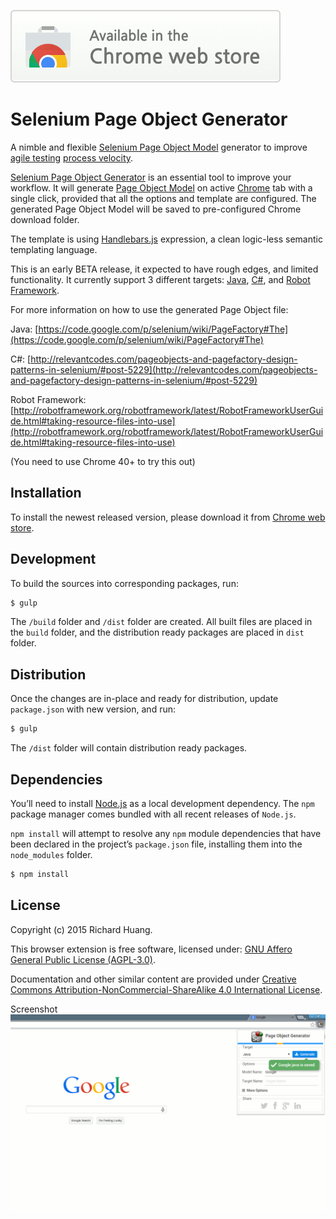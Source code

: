 <a target="_blank" href="https://chrome.google.com/webstore/detail/epgmnmcjdhapiojbohkkemlfkegmbebb">![Try it now in Chrome Web Store](/images/chrome-web-store.png "Click here to install this extension from the Chrome Web Store")</a>


Selenium Page Object Generator
==============================

A nimble and flexible [Selenium Page Object Model](https://code.google.com/p/selenium/wiki/PageObjects) generator to improve [agile testing](https://en.wikipedia.org/wiki/Agile_testing) [process velocity](https://en.wikipedia.org/wiki/Velocity_(software_development)).

[Selenium Page Object Generator](https://chrome.google.com/webstore/detail/epgmnmcjdhapiojbohkkemlfkegmbebb) is an essential tool to improve your workflow. It will generate [Page Object Model](http://martinfowler.com/bliki/PageObject.html) on active [Chrome](https://www.google.com/chrome/browser/desktop/index.html) tab with a single click, provided that all the options and template are configured. The generated Page Object Model will be saved to pre-configured Chrome download folder.

The template is using [Handlebars.js](http://handlebarsjs.com/) expression, a clean logic-less semantic templating language.

This is an early BETA release, it expected to have rough edges, and limited functionality. It currently support 3 different targets: [Java](https://en.wikipedia.org/wiki/Java_(programming_language)), [C#](https://en.wikipedia.org/wiki/C_Sharp_(programming_language)), and [Robot Framework](http://robotframework.org/).

For more information on how to use the generated Page Object file:

Java: [https://code.google.com/p/selenium/wiki/PageFactory#The](https://code.google.com/p/selenium/wiki/PageFactory#The)

C#: [http://relevantcodes.com/pageobjects-and-pagefactory-design-patterns-in-selenium/#post-5229](http://relevantcodes.com/pageobjects-and-pagefactory-design-patterns-in-selenium/#post-5229)

Robot Framework: [http://robotframework.org/robotframework/latest/RobotFrameworkUserGuide.html#taking-resource-files-into-use](http://robotframework.org/robotframework/latest/RobotFrameworkUserGuide.html#taking-resource-files-into-use)

(You need to use Chrome 40+ to try this out)

Installation
-
To install the newest released version, please download it from [Chrome web store](https://chrome.google.com/webstore/detail/epgmnmcjdhapiojbohkkemlfkegmbebb).

Development
-
To build the sources into corresponding packages, run:

```bash
$ gulp
```

The `/build` folder and `/dist` folder are created. All built files are placed in the `build` folder, and the distribution ready packages are placed in `dist` folder.

Distribution
-
Once the changes are in-place and ready for distribution, update `package.json` with new version, and run:

```bash
$ gulp
```

The `/dist` folder will contain distribution ready packages.

Dependencies
-
You’ll need to install [Node.js](https://nodejs.org/) as a local development dependency. The `npm` package manager comes bundled with all recent releases of `Node.js`.

`npm install` will attempt to resolve any `npm` module dependencies that have been declared in the project’s `package.json` file, installing them into the `node_modules` folder.

```bash
$ npm install
```

License
-
Copyright (c) 2015 Richard Huang.

This browser extension is free software, licensed under: [GNU Affero General Public License (AGPL-3.0)](http://www.gnu.org/licenses/agpl-3.0.en.html).

Documentation and other similar content are provided under [Creative Commons Attribution-NonCommercial-ShareAlike 4.0 International License](http://creativecommons.org/licenses/by-nc-sa/4.0/).

Screenshot
![screenshot](/images/popup.png)
